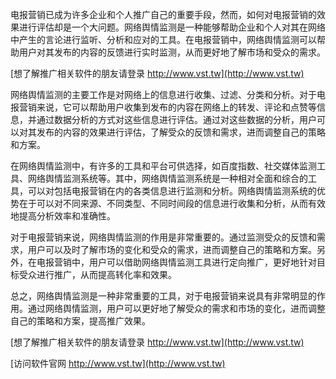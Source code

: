 电报营销已成为许多企业和个人推广自己的重要手段，然而，如何对电报营销的效果进行评估却是一个大问题。网络舆情监测是一种能够帮助企业和个人对其在网络中产生的言论进行监听、分析和应对的工具。在电报营销中，网络舆情监测可以帮助用户对其发布的内容的反馈进行实时监测，从而更好地了解市场和受众的需求。

[想了解推广相关软件的朋友请登录 http://www.vst.tw](http://www.vst.tw)

网络舆情监测的主要工作是对网络上的信息进行收集、过滤、分类和分析。对于电报营销来说，它可以帮助用户收集到发布的内容在网络上的转发、评论和点赞等信息，并通过数据分析的方式对这些信息进行评估。通过对这些数据的分析，用户可以对其发布的内容的效果进行评估，了解受众的反馈和需求，进而调整自己的策略和方案。

在网络舆情监测中，有许多的工具和平台可供选择，如百度指数、社交媒体监测工具、网络舆情监测系统等。其中，网络舆情监测系统是一种相对全面和综合的工具，可以对包括电报营销在内的各类信息进行监测和分析。网络舆情监测系统的优势在于可以对不同来源、不同类型、不同时间段的信息进行收集和分析，从而有效地提高分析效率和准确性。

对于电报营销来说，网络舆情监测的作用是非常重要的。通过监测受众的反馈和需求，用户可以及时了解市场的变化和受众的需求，进而调整自己的策略和方案。另外，在电报营销中，用户可以借助网络舆情监测工具进行定向推广，更好地针对目标受众进行推广，从而提高转化率和效果。

总之，网络舆情监测是一种非常重要的工具，对于电报营销来说具有非常明显的作用。通过网络舆情监测，用户可以更好地了解受众的需求和市场的变化，进而调整自己的策略和方案，提高推广效果。

[想了解推广相关软件的朋友请登录 http://www.vst.tw](http://www.vst.tw)


[访问软件官网 http://www.vst.tw](http://www.vst.tw)
